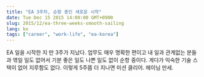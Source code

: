 ```yaml
---
title: "EA 3주차, 순항 중인 새로운 시작"
date: Tue Dec 15 2015 14:00:00 GMT+0900
slug: 2015/12/ea-three-weeks-smooth-sailing
lang: ko
tags: ["career", "work-life", "ea-korea"]
---
```


EA 일을 시작한 지 만 3주가 지났다. 업무도 매우 명확한 편이고 내 일과 관계없는 분들과 엮일 일도 없어서 기분 좋은 일도 나쁜 일도 없이 순항 중이다. 게다가 익숙한 기술 스택이 없어 지루함도 없다. 이렇게 5주쯤 더 지나면 미션 클리어. 헤이님 만세.
